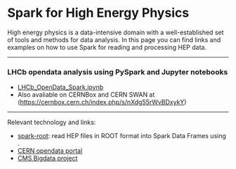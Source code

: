 # Spark for High Energy Physics

High energy physics is a data-intensive domain with a well-established set of tools and methods for data analysis.
In this page you can find links and examples on how to use Spark for reading and processing HEP data.

--- 
### LHCb opendata analysis using PySpark and Jupyter notebooks
 * [LHCb_OpenData_Spark.ipynb](LHCb_OpenData_Spark.ipynb)
 * Also avaliable on CERNBox and CERN SWAN at (https://cernbox.cern.ch/index.php/s/nXdg55rWvBDxykY)

---
Relevant technology and links:
 * [spark-root](https://github.com/diana-hep/spark-root): read HEP files in ROOT format into Spark Data Frames using .
 * [CERN opendata portal](http://opendata.cern.ch/)
 * [CMS Bigdata project](https://cms-big-data.github.io)
